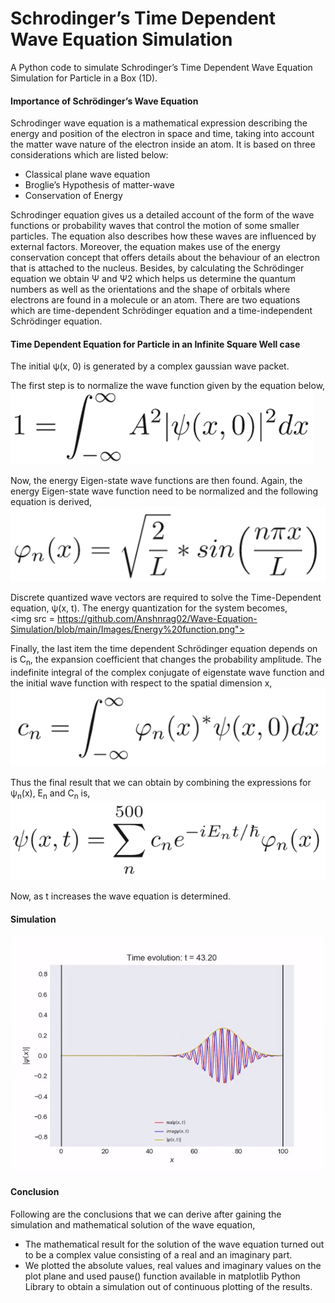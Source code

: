 # Schrodinger’s Time Dependent Wave Equation Simulation
A Python code to simulate Schrodinger’s Time Dependent Wave Equation Simulation for Particle in a Box (1D).

#### Importance of Schrödinger’s Wave Equation
Schrodinger wave equation is a mathematical expression describing the energy and position of the electron in space and time, taking into account the matter wave nature of the electron inside an atom. It is based on three considerations which are listed below:
<UL>
<LI>Classical plane wave equation</LI>
<LI>Broglie’s Hypothesis of matter-wave</LI>
<LI>Conservation of Energy</LI>
</UL>
Schrodinger equation gives us a detailed account of the form of the wave functions or probability waves that control the motion of some smaller particles. The equation also describes how these waves are influenced by external factors. Moreover, the equation makes use of the energy conservation concept that offers details about the behaviour of an electron that is attached to the nucleus.
Besides, by calculating the Schrödinger equation we obtain Ψ and Ψ2 which helps us determine the quantum numbers as well as the orientations and the shape of orbitals where electrons are found in a molecule or an atom.
There are two equations which are time-dependent Schrödinger equation and a time-independent Schrödinger equation.

#### Time Dependent Equation for Particle in an Infinite Square Well case
The initial ψ(x, 0) is generated by a complex gaussian wave packet.

The first step is to normalize the wave function given by the equation below,<br>
<img src = "https://github.com/Anshnrag02/Wave-Equation-Simulation/blob/main/Images/Normalization%20Equation.png">

Now, the energy Eigen-state wave functions are then found. Again, the energy Eigen-state wave function need to be normalized and the following equation is derived,<br>
<img src = "https://github.com/Anshnrag02/Wave-Equation-Simulation/blob/main/Images/Eigen%20state%20function.png">

Discrete quantized wave vectors are required to solve the Time-Dependent equation, ψ(x, t). The energy quantization for the system becomes,<br>
<img src = https://github.com/Anshnrag02/Wave-Equation-Simulation/blob/main/Images/Energy%20function.png">

Finally, the last item the time dependent Schrödinger equation depends on is C<sub>n</sub>, the expansion coefficient that changes the probability amplitude. The indefinite integral of the complex conjugate of eigenstate wave function and the initial wave function with respect to the spatial dimension x,<br>
<img src = "https://github.com/Anshnrag02/Wave-Equation-Simulation/blob/main/Images/Cn%20function.png">

Thus the final result that we can obtain by combining the expressions for ψ<sub>n</sub>(x), E<sub>n</sub> and C<sub>n</sub> is,<br>
<img src = "https://github.com/Anshnrag02/Wave-Equation-Simulation/blob/main/Images/psi%20function.png">

Now, as t increases the wave equation is determined.

#### Simulation
<img src = "https://github.com/Anshnrag02/Wave-Equation-Simulation/blob/main/Sample%20Simulation.gif">

#### Conclusion
Following are the conclusions that we can derive after gaining the simulation and mathematical solution of the wave equation,
<UL>
<LI>The mathematical result for the solution of the wave equation turned out to be a complex value consisting of a real and an imaginary part.</LI>
<LI>We plotted the absolute values, real values and imaginary values on the plot plane and used pause() function available in matplotlib Python Library to obtain a simulation out of continuous plotting of the results.</LI>
<UL>
